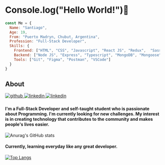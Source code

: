 # Console.log("Hello World!")👋
```javascript
const Me = {
  Name: "Santiago",
  Age: 19,
  From: "Puerto Madryn, Chubut, Argentina",
  Profession: "Full-Stack Developer",
  Skills: {
    Frontend: ["HTML", "CSS", "Javascript", "React JS", "Redux",  "Sass", "Tailwind", "Next JS" ],
    Backend: ["Node JS", "Express", "Typescript", "MongoDB", "Mongoose", "Firebase" , "PostgreSQL", "Prisma"],
    Tools: ["Git", "Figma", "Postman", "VSCode"]
  }
}
```
## About
<div align="left">
<a href="https://github.com/Santipac" target="_blank">
<img src=https://img.shields.io/badge/github-%2324292e.svg?&style=for-the-badge&logo=github&logoColor=white alt=github style="margin-bottom: 5px;" />
</a>
<a href="https://www.linkedin.com/in/santiagopacinidev" target="_blank">
<img src=https://img.shields.io/badge/linkedin-%231E77B5.svg?&style=for-the-badge&logo=linkedin&logoColor=white alt=linkedin style="margin-bottom: 5px;" />
</a>  
  <a href="https://santiagopacini.vercel.app" target="_blank">
<img src=https://img.shields.io/badge/portfolio-000?style=for-the-badge&logo=ko-fi&logoColor=white alt=linkedin style="margin-bottom: 5px;" />
</a>  
</div> 

#### I'm a Full-Stack Developer and self-taught student who is passionate about Programming. I'm currently looking for new challenges. My interest is in creating technology that contributes to the community and makes people's lives easier.

![Anurag's GitHub stats](https://github-readme-stats.vercel.app/api?username=Santipac&show_icons=true&theme=github_dark)
#### Currently, learning everyday like any great developer.
[![Top Langs](https://github-readme-stats.vercel.app/api/top-langs/?username=Santipac&layout=compact&theme=github_dark)](https://github.com/anuraghazra/github-readme-stats)






